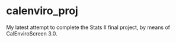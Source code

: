 # calenviro_proj
My latest attempt to complete the Stats II final project, by means of CalEnviroScreen 3.0.
